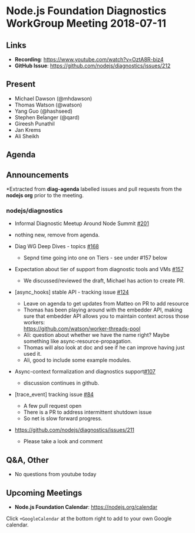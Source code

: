 # Node.js Foundation Diagnostics WorkGroup Meeting 2018-07-11

## Links

* **Recording**:  https://www.youtube.com/watch?v=OztA8R-biz4
* **GitHub Issue**: https://github.com/nodejs/diagnostics/issues/212

## Present

* Michael Dawson (@mhdawson)
* Thomas Watson (@watson)
* Yang Guo (@hashseed)
* Stephen Belanger (@qard)
* Gireesh Punathil
* Jan Krems
* Ali Sheikh

## Agenda

## Announcements
 
*Extracted from **diag-agenda** labelled issues and pull requests from the **nodejs org** prior to the meeting.

### nodejs/diagnostics

* Informal Diagnostic Meetup Around Node Summit [#201](https://github.com/nodejs/diagnostics/issues/201)
 * nothing new, remove from agenda.

* Diag WG Deep Dives - topics [#168](https://github.com/nodejs/diagnostics/issues/168)
  * Sepnd time going into one on Tiers - see under #157 below
 
* Expectation about tier of support from diagnostic tools and VMs [#157](https://github.com/nodejs/diagnostics/issues/157)
  * We discussed/reviewed the draft, Michael has action to create PR.  

* \[async_hooks\] stable API - tracking issue [#124](https://github.com/nodejs/diagnostics/issues/124)
  * Leave on agenda to get updates from Matteo on PR to add resource
  * Thomas has been playing around with the embedder API, making sure that embedder API
    allows you to maintain context across those workers:   
    https://github.com/watson/worker-threads-pool
  * Ali: question about whether we have the name right?  Maybe something like
    async-resource-propagation.
  * Thomas will also look at doc and see if he can improve having just used it.
  * Ali, good to include some example modules.

* Async-context formalization and diagnostics support[#107](https://github.com/nodejs/diagnostics/issues/107)
  *  discussion continues in github.

* \[trace_event\] tracking issue [#84](https://github.com/nodejs/diagnostics/issues/84)
  * A few pull request open
  * There is a PR to address intermittent shutdown issue
  * So net is slow forward progress.

* https://github.com/nodejs/diagnostics/issues/211
  * Please take a look and comment

## Q&A, Other
* No questions from youtube today

## Upcoming Meetings

* **Node.js Foundation Calendar**: https://nodejs.org/calendar

Click `+GoogleCalendar` at the bottom right to add to your own Google calendar.


